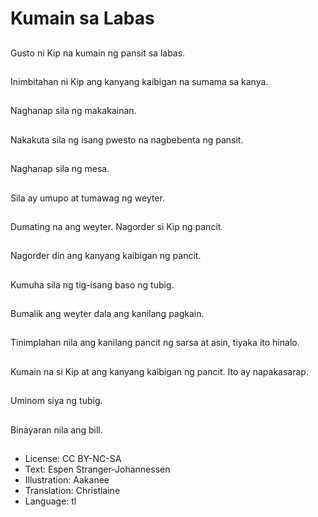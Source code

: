 # Kumain sa Labas

##
Gusto ni Kip na kumain ng pansit sa labas.

##
Inimbitahan ni Kip ang kanyang kaibigan na sumama sa kanya.

##
Naghanap sila ng makakainan.

##
Nakakuta sila ng isang pwesto na nagbebenta ng pansit.

##
Naghanap sila ng mesa.

##
Sila ay umupo at tumawag ng weyter.

##
Dumating na ang weyter. Nagorder si Kip ng pancit.

##
Nagorder din ang kanyang kaibigan ng pancit.

##
Kumuha sila ng tig-isang baso ng tubig.

##
Bumalik ang weyter dala ang kanilang pagkain.

##
Tinimplahan nila ang kanilang pancit ng sarsa at asin, tiyaka ito hinalo.

##
Kumain na si Kip at ang kanyang kaibigan ng pancit. Ito ay napakasarap.

##
Uminom siya ng tubig.

##
Binayaran nila ang bill.

##
* License: CC BY-NC-SA
* Text: Espen Stranger-Johannessen
* Illustration: Aakanee
* Translation: Christlaine
* Language: tl
